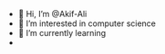 - 👋 Hi, I’m @Akif-Ali
- 👀 I’m interested in computer science
- 🌱 I’m currently learning
- 
  


<!---
Akif-Ali/Akif-Ali is a ✨ special ✨ repository because its `README.md` (this file) appears on your GitHub profile.
You can click the Preview link to take a look at your changes.
--->
